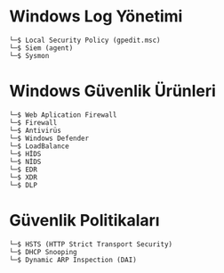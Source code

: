 # Windows Log Yönetimi

```
└─$ Local Security Policy (gpedit.msc)
└─$ Siem (agent)
└─$ Sysmon
```

# Windows Güvenlik Ürünleri

```
└─$ Web Aplication Firewall
└─$ Firewall
└─$ Antivirüs
└─$ Windows Defender
└─$ LoadBalance
└─$ HİDS
└─$ NİDS
└─$ EDR
└─$ XDR
└─$ DLP
```

# Güvenlik Politikaları

```
└─$ HSTS (HTTP Strict Transport Security)
└─$ DHCP Snooping
└─$ Dynamic ARP Inspection (DAI)
```

